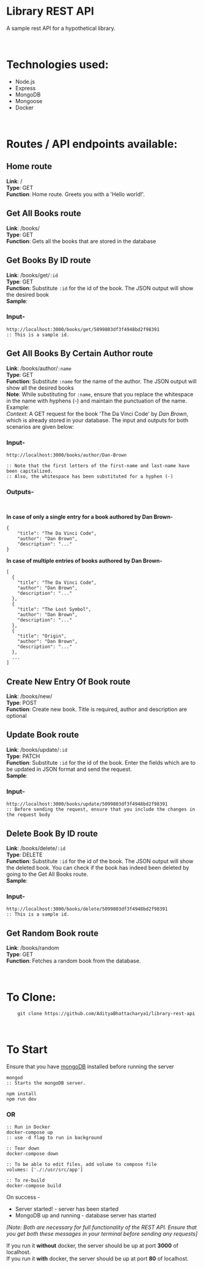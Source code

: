 # Library REST API

A sample rest API for a hypothetical library.

<br />

# Technologies used:

-   Node.js
-   Express
-   MongoDB
-   Mongoose
-   Docker

<br />

# Routes / API endpoints available:

## Home route

**Link**: / <br />
**Type**: GET <br />
**Function**: Home route. Greets you with a 'Hello world!'. <br />

## Get All Books route

**Link**: /books/<br />
**Type**: GET<br />
**Function**: Gets all the books that are stored in the database<br />

## Get Books By ID route

**Link**: /books/get/`:id`<br />
**Type**: GET<br />
**Function**: Substitute `:id` for the id of the book. The JSON output will show the desired book<br />
**Sample**:

### Input-

```
http://localhost:3000/books/get/5099803df3f4948bd2f98391
:: This is a sample id.
```

## Get All Books By Certain Author route

**Link**: /books/author/`:name`<br />
**Type**: GET<br />
**Function**: Substitute `:name` for the name of the author. The JSON output will show all the desired books<br />
**Note**: While substituting for `:name`, ensure that you replace the whitespace in the name with hyphens (-) and maintain the punctuation of the name. </br >
Example: <br />
_Context_: A GET request for the book 'The Da Vinci Code' by _Dan Brown_, which is already stored in your database. The input and outputs for both scenarios are given below: <br />

### Input-

```
http://localhost:3000/books/author/Dan-Brown

:: Note that the first letters of the first-name and last-name have been capitalized.
:: Also, the whitespace has been substituted for a hyphen (-)
```

### Outputs-

<br />

**In case of only a single entry for a book authored by Dan Brown-**

```
{
    "title": "The Da Vinci Code",
    "author": "Dan Brown",
    "description": "..."
}
```

**In case of multiple entries of books authored by Dan Brown-**

```
[
  {
    "title": "The Da Vinci Code",
    "author": "Dan Brown",
    "description": "..."
  },
  {
    "title": "The Lost Symbol",
    "author": "Dan Brown",
    "description": "..."
  },
  {
    "title": "Origin",
    "author": "Dan Brown",
    "description": "..."
  },
  ...
]
```

## Create New Entry Of Book route

**Link**: /books/new/<br />
**Type**: POST<br />
**Function**: Create new book. Title is required, author and description are optional<br />

## Update Book route

**Link**: /books/update/`:id`<br />
**Type**: PATCH<br />
**Function**: Substitute `:id` for the id of the book. Enter the fields which are to be updated in JSON format and send the request.<br />
**Sample**:

### Input-

```
http://localhost:3000/books/update/5099803df3f4948bd2f98391
:: Before sending the request, ensure that you include the changes in the request body
```

## Delete Book By ID route

**Link**: /books/delete/`:id`<br />
**Type**: DELETE<br />
**Function**: Substitute `:id` for the id of the book. The JSON output will show the deleted book. You can check if the book has indeed been deleted by going to the Get All Books route. <br />
**Sample**:

### Input-

```
http://localhost:3000/books/delete/5099803df3f4948bd2f98391
:: This is a sample id.
```

## Get Random Book route

**Link**: /books/random<br />
**Type**: GET<br />
**Function**: Fetches a random book from the database.

<br />

# To Clone:

```
    git clone https://github.com/AdityaBhattacharya1/library-rest-api
```

<br />

# To Start

Ensure that you have [mongoDB](https://docs.mongodb.com/manual/installation/) installed before running the server

```
mongod
:: Starts the mongoDB server.
```

```
npm install
npm run dev
```

  <h3>OR</h3>

```
:: Run in Docker
docker-compose up
:: use -d flag to run in background

:: Tear down
docker-compose down

:: To be able to edit files, add volume to compose file
volumes: ['./:/usr/src/app']

:: To re-build
docker-compose build
```

On success -

-   Server started! - server has been started
-   MongoDB up and running - database server has started

_[Note: Both are necessary for full functionality of the REST API. Ensure that you get both these messages in your terminal before sending any requests]_

If you run it **without** docker, the server should be up at port **3000** of localhost. <br />
If you run it **with** docker, the server should be up at port **80** of localhost.

